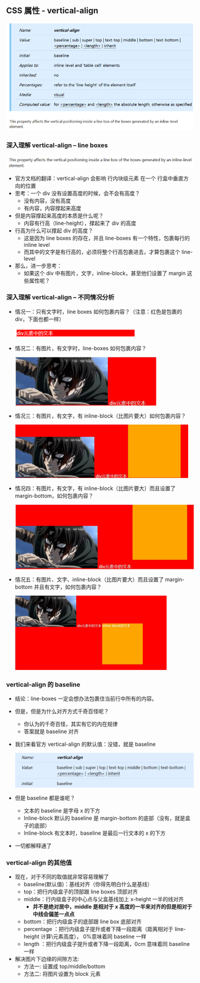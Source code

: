 ## CSS 属性 - vertical-align

![image-20220409215813530](img/image-20220409215813530.png)

### 深入理解 vertical-align – line boxes

![image-20220409215826793](img/image-20220409215826793.png)

- 官方文档的翻译：vertical-align 会影响 行内块级元素 在一个 行盒中垂直方向的位置
- 思考：一个 div 没有设置高度的时候，会不会有高度？
  - 没有内容，没有高度
  - 有内容，内容撑起来高度
- 但是内容撑起来高度的本质是什么呢？
  - 内容有行高（line-height），撑起来了 div 的高度
- 行高为什么可以撑起 div 的高度？
  - 这是因为 line boxes 的存在，并且 line-boxes 有一个特性，包裹每行的 inline level
  - 而其中的文字是有行高的，必须将整个行高包裹进去，才算包裹这个 line-level
- 那么，进一步思考：
  - 如果这个 div 中有图片，文字，inline-block，甚至他们设置了 margin 这些属性呢？

### 深入理解 vertical-align – 不同情况分析

- 情况一：只有文字时，line boxes 如何包裹内容？（注意：红色是包裹的 div，下面也都一样）

  ![image-20220409215904383](img/image-20220409215904383.png)

- 情况二：有图片，有文字时，line-boxes 如何包裹内容？

  ![image-20220409215915926](img/image-20220409215915926.png)

- 情况三：有图片，有文字，有 inline-block（比图片要大）如何包裹内容？

  ![image-20220409215929015](img/image-20220409215929015.png)

- 情况四：有图片，有文字，有 inline-block（比图片要大）而且设置了 margin-bottom，如何包裹内容？

  ![image-20220409220022880](img/image-20220409220022880.png)

- 情况五：有图片、文字、inline-block（比图片要大）而且设置了 margin-bottom 并且有文字，如何包裹内容？

  ![image-20220409220035041](img/image-20220409220035041.png)

### vertical-align 的 baseline

- 结论：line-boxes 一定会想办法包裹住当前行中所有的内容。

- 但是，但是为什么对齐方式千奇百怪呢？

  - 你认为的千奇百怪，其实有它的内在规律
  - 答案就是 baseline 对齐

- 我们来看官方 vertical-align 的默认值：没错，就是 baseline

  ![image-20220409220116591](img/image-20220409220116591.png)

- 但是 baseline 都是谁呢？

  - 文本的 baseline 是字母 x 的下方
  - Inline-block 默认的 baseline 是 margin-bottom 的底部（没有，就是盒子的底部）
  - Inline-block 有文本时，baseline 是最后一行文本的 x 的下方

- 一切都解释通了

### vertical-align 的其他值

- 现在，对于不同的取值就非常容易理解了
  - baseline(默认值)：基线对齐（你得先明白什么是基线）
  - top：把行内级盒子的顶部跟 line boxes 顶部对齐
  - middle：行内级盒子的中心点与父盒基线加上 x-height 一半的线对齐
    - **并不是绝对居中，middle 是相对于 x 高度的一半来对齐的但是相对于中线会偏差一点点**
  - bottom：把行内级盒子的底部跟 line box 底部对齐
  - percentage ：把行内级盒子提升或者下降一段距离（距离相对于 line-height 计算\元素高度）， 0%意味着同 baseline 一样
  - length ：把行内级盒子提升或者下降一段距离，0cm 意味着同 baseline 一样
- 解决图片下边缘的间隙方法:
  - 方法一: 设置成 top/middle/bottom
  - 方法二: 将图片设置为 block 元素
